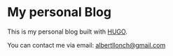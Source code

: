 # My personal Blog

This is my personal blog built with [HUGO](https://gohugo.io).

You can contact me via email: albertllonch@gmail.com

